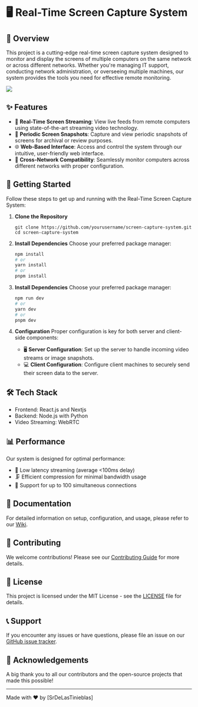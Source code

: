 # 🖥️ Real-Time Screen Capture System

## 📌 Overview

This project is a cutting-edge real-time screen capture system designed to monitor and display the screens of multiple computers on the same network or across different networks. Whether you're managing IT support, conducting network administration, or overseeing multiple machines, our system provides the tools you need for effective remote monitoring.

![](https://github.com/SrDeLasTinieblas/spy-snap-front/blob/master/screen-capture/Captura%20de%20pantalla%202024-09-09.png)

## ✨ Features

- 🎥 **Real-Time Screen Streaming**: View live feeds from remote computers using state-of-the-art streaming video technology.
- 📸 **Periodic Screen Snapshots**: Capture and view periodic snapshots of screens for archival or review purposes.
- 🌐 **Web-Based Interface**: Access and control the system through our intuitive, user-friendly web interface.
- 🔗 **Cross-Network Compatibility**: Seamlessly monitor computers across different networks with proper configuration.
<!-- - ⚙️ **Customizable Settings**: Tailor the system to your needs by adjusting capture intervals, resolution, and other settings. -->

## 🚀 Getting Started

Follow these steps to get up and running with the Real-Time Screen Capture System:

1. **Clone the Repository**
   ```
   git clone https://github.com/yourusername/screen-capture-system.git
   cd screen-capture-system
   ```
   
2. **Install Dependencies**
   Choose your preferred package manager:
   ```bash
   npm install
   # or
   yarn install
   # or
   pnpm install
   ```

3. **Install Dependencies**
   Choose your preferred package manager:
   ```bash
   npm run dev
   # or
   yarn dev
   # or
   pnpm dev
   ```

4. **Configuration**
   Proper configuration is key for both server and client-side components:
   - 🖥️ **Server Configuration**: Set up the server to handle incoming video streams or image snapshots.
   - 💻 **Client Configuration**: Configure client machines to securely send their screen data to the server.

## 🛠️ Tech Stack

- Frontend: React.js and Nextjs
- Backend: Node.js with Python
- Video Streaming: WebRTC
<!-- - Database: MongoDB -->

## 📊 Performance

Our system is designed for optimal performance:
- 🚄 Low latency streaming (average <100ms delay)
- 🗜️ Efficient compression for minimal bandwidth usage
- 🔢 Support for up to 100 simultaneous connections

<!--
## 🔐 Security

We take security seriously:
- 🔒 End-to-end encryption for all data transmissions
- 🔑 Multi-factor authentication for admin access
- 🕵️ Comprehensive audit logging
-->

## 📘 Documentation

For detailed information on setup, configuration, and usage, please refer to our [Wiki](https://github.com/yourusername/screen-capture-system/wiki).

## 🤝 Contributing

We welcome contributions! Please see our [Contributing Guide](CONTRIBUTING.md) for more details.

## 📄 License

This project is licensed under the MIT License - see the [LICENSE](LICENSE) file for details.

## 📞 Support

If you encounter any issues or have questions, please file an issue on our [GitHub issue tracker](https://github.com/yourusername/screen-capture-system/issues).

## 🙏 Acknowledgements

A big thank you to all our contributors and the open-source projects that made this possible!

---

Made with ❤️ by [SrDeLasTinieblas]
